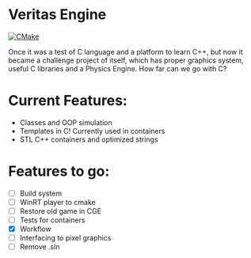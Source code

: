 # Veritas Engine
[![CMake](https://github.com/Agrael1/Veritas-2D/actions/workflows/cmake.yml/badge.svg?branch=main)](https://github.com/Agrael1/Veritas-2D/actions/workflows/cmake.yml)

Once it was a test of C language and a platform to learn C++, but now it became a challenge project of itself, which has proper graphics system, useful C libraries and a Physics Engine. How far can we go with C?

# Current Features:
 - Classes and OOP simulation
 - Templates in C! Currently used in containers
 - STL C++ containers and optimized strings

# Features to go:
- [ ] Build system
- [ ] WinRT player to cmake
- [ ] Restore old game in CGE
- [ ] Tests for containers
- [x] Workflow
- [ ] Interfacing to pixel graphics
- [ ] Remove .sln
